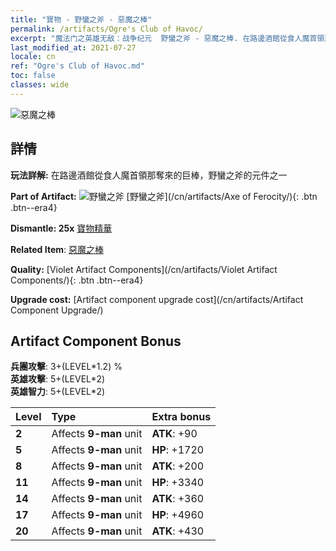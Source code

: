 ```yaml
---
title: "寶物 - 野蠻之斧 - 惡魔之棒"
permalink: /artifacts/Ogre's Club of Havoc/
excerpt: "魔法门之英雄无敌：战争纪元  野蠻之斧 - 惡魔之棒. 在路邊酒館從食人魔首領那奪來的巨棒，野蠻之斧的元件之一"
last_modified_at: 2021-07-27
locale: cn
ref: "Ogre's Club of Havoc.md"
toc: false
classes: wide
---
```


 ![惡魔之棒](/images/t/artifact_40311.png)



## 詳情

 **玩法詳解:** 在路邊酒館從食人魔首領那奪來的巨棒，野蠻之斧的元件之一

 **Part of Artifact:** ![野蠻之斧](/images/t/icon_artifact_31.png) [野蠻之斧](/cn/artifacts/Axe of Ferocity/){: .btn .btn--era4}

 **Dismantle: 25x** [寶物精華](/cn/Items/con_905/)

 **Related Item**: [惡魔之棒](/cn/Items/art_125/)

 **Quality:** [Violet Artifact Components](/cn/artifacts/Violet Artifact Components/){: .btn .btn--era4}

 **Upgrade cost:** [Artifact component upgrade cost](/cn/artifacts/Artifact Component Upgrade/)

## Artifact Component Bonus

  **兵團攻擊**: 3+(LEVEL\*1.2) %<br/>**英雄攻擊**: 5+(LEVEL\*2)<br/>**英雄智力**: 5+(LEVEL\*2)

  |  Level  | Type |    Extra bonus  | 
  |:--------|:-----|:----------------| 
  | **2** | Affects **9-man** unit | **ATK**: +90 | 
  | **5** | Affects **9-man** unit | **HP**: +1720 | 
  | **8** | Affects **9-man** unit | **ATK**: +200 | 
  | **11** | Affects **9-man** unit | **HP**: +3340 | 
  | **14** | Affects **9-man** unit | **ATK**: +360 | 
  | **17** | Affects **9-man** unit | **HP**: +4960 | 
  | **20** | Affects **9-man** unit | **ATK**: +430 | 
